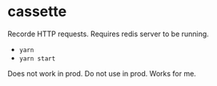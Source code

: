 # cassette

Recorde HTTP requests. Requires redis server to be running.

- `yarn`
- `yarn start`

Does not work in prod. Do not use in prod. Works for me.
